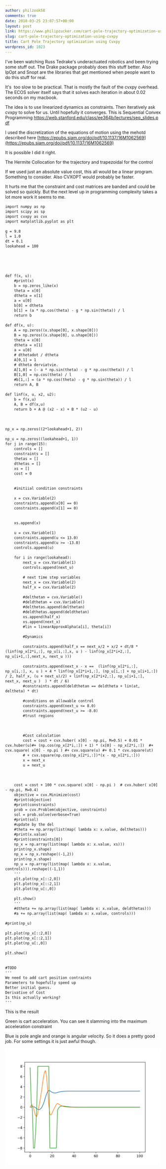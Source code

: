 ```yaml
---
author: philzook58
comments: true
date: 2018-03-25 23:07:57+00:00
layout: post
link: https://www.philipzucker.com/cart-pole-trajectory-optimization-using-cvxpy/
slug: cart-pole-trajectory-optimization-using-cvxpy
title: Cart Pole Trajectory optimization using Cvxpy
wordpress_id: 1023
---
```


I've been watching Russ Tedrake's underactuated robotics and been trying some stuff out. The Drake package probably does this stuff better. Also IpOpt and Snopt are the libraries that get mentioned when people want to do this stuff for real.

It's  too slow to be practical. That is mostly the fault of the cvxpy overhead. The ECOS solver itself says that it solves each iteration in about 0.02 seconds on my macbook.

The idea is to use linearized dynamics as constraints. Then iteratively ask cvxpy to solve for us. Until hopefully it converges. This is Sequential Convex Programming https://web.stanford.edu/class/ee364b/lectures/seq_slides.pdf

I used the discretization of the equations of motion using the mehotd described here [https://epubs.siam.org/doi/pdf/10.1137/16M1062569](https://epubs.siam.org/doi/pdf/10.1137/16M1062569)

It is possible I did it right.

The Hermite Collocation for the trajectory and trapezoidal for the control

If we used just an absolute value cost, this all would be a linear program. Something to consider. Also CVXOPT would probably be faster.

It hurts me that the constraint and cost matrices are banded and could be solved so quickly. But the next level up in programming complexity takes a lot more work it seems to me.

    
    import numpy as np
    import scipy as sp
    import cvxpy as cvx
    import matplotlib.pyplot as plt
    
    g = 9.8
    l = 1.0
    dt = 0.1
    lookahead = 100
    
    
    
    
    
    def f(x, u):
        #print(x)
        b = np.zeros_like(x)
        theta = x[0]
        dtheta = x[1]
        a = u[0]
        b[0] = dtheta
        b[1] = (a * np.cos(theta) - g * np.sin(theta)) / l
        return b
    
    def df(x, u):
        A = np.zeros((x.shape[0], x.shape[0]))
        B = np.zeros((x.shape[0], u.shape[0]))
        theta = x[0]
        dtheta = x[1]
        a = u[0]
        # dthetadot / dtheta
        A[0,1] = 1 
        # dtheta derviatvie.
        A[1,0] = (- a * np.sin(theta) - g * np.cos(theta)) / l
        B[1,0] = np.cos(theta) / l
        #b[1,:] = (a * np.cos(theta) - g * np.sin(theta)) / l
        return A, B
    
    def linf(x, u, x2, u2):
        b = f(x,u)
        A, B = df(x,u)
        return b + A @ (x2 - x) + B * (u2 - u)
    
    
    
    np_x = np.zeros((2*lookahead+1, 2))
    
    np_u = np.zeros((lookahead+1, 1))
    for j in range(15):
        controls = []
        constraints = []
        thetas = []
        dthetas = []
        xs = []
        cost = 0
        
    
        #initiial condition constraints
    
        x = cvx.Variable(2)
        constraints.append(x[0] == 0)
        constraints.append(x[1] == 0)
    
    
        xs.append(x)
    
        u = cvx.Variable(1)
        constraints.append(u <= 13.0)   
        constraints.append(u >= -13.0)
        controls.append(u)
    
        for i in range(lookahead):
            next_u = cvx.Variable(1)
            controls.append(next_u)
    
            # next time step variables
            next_x = cvx.Variable(2)
            half_x = cvx.Variable(2)
    
            #delthetan = cvx.Variable()
            #deldthetan = cvx.Variable()    
            #delthetas.append(delthetan)
            #deldthetas.append(deldthetan)
            xs.append(half_x)
            xs.append(next_x)
            #lin = linearApproxAlpha(a[i], theta[i])
    
            #Dynamics
    
            constraints.append(half_x == next_x/2 + x/2 + dt/8 * (linf(np_x[2*i,:], np_u[i,:],x, u ) - linf(np_x[2*i+2,:], np_u[i+1,:],next_x, next_u )))
    
            constraints.append(next_x - x ==  (linf(np_x[2*i,:], np_u[i,:], x, u ) + 4 * linf(np_x[2*i+1,:], (np_u[i,:] + np_u[i+1,:]) / 2, half_x, (u + next_u)/2) + linf(np_x[2*i+2,:], np_u[i+1,:], next_x, next_u )  ) * dt / 6)
            #constraints.append(deldthetan == deldtheta + lin(at, deltheta) * dt)
    
            #conditions on allowable control
            constraints.append(next_u <= 8.0)   
            constraints.append(next_u >= -8.0)
            #trust regions
    
    
    
            #Cost calculation  
            cost = cost + cvx.huber( x[0] - np.pi, M=0.5) + 0.01 * cvx.huber(u)#+ (np.cos(np_x[2*i,:]) + 1) * (x[0] - np_x[2*i,:])  #+ cvx.square( x[0] - np.pi ) #+ cvx.square(u) #+ 0.1 * cvx.square(ut)
            # + cvx.square(np.cos(np_x[2*i,:])*(x - np_x[2*i,:]))  
            x = next_x
            u = next_u
    
    
    
        cost = cost + 100 * cvx.square( x[0] - np.pi )  # cvx.huber( x[0] - np.pi, M=0.4)
        objective = cvx.Minimize(cost)
        #print(objective)
        #print(constraints)
        prob = cvx.Problem(objective, constraints)
        sol = prob.solve(verbose=True)
        #print(sol)
        #update by the del
        #theta += np.array(list(map( lambda x: x.value, delthetas))) 
        #print(x.value)
        #print(constraints[0])
        np_x = np.array(list(map( lambda x: x.value, xs)))
        print(np_x.shape)
        np_x = np_x.reshape((-1,2))
        print(np_x.shape)
        np_u = np.array(list(map( lambda x: x.value, controls))).reshape((-1,1))
        '''
        plt.plot(np_x[::2,0])
        plt.plot(np_x[::2,1])
        plt.plot(np_u[:,0])
    
        plt.show()
        '''
        #dtheta += np.array(list(map( lambda x: x.value, deldthetas))) 
        #a += np.array(list(map( lambda x: x.value, controls)))
     
    #print(np_u)
    
    plt.plot(np_x[::2,0])
    plt.plot(np_x[::2,1])
    plt.plot(np_u[:,0])
    
    plt.show()
    
    
    #TODO
    '''
    We need to add cart position contraints
    Parameters to hopefully speed up
    Better initial guess.
    Derivative of Cost
    Is this actually working?
    '''
    




This is the result

Green is cart acceleration. You can see it slamming into the maximum acceleration constraint

Blue is pole angle and orange is angular velocity. So it does a pretty good job. For some settings it is just awful though.

[![figure_1](/assets/Figure_1.png)](/assets/Figure_1.png)
